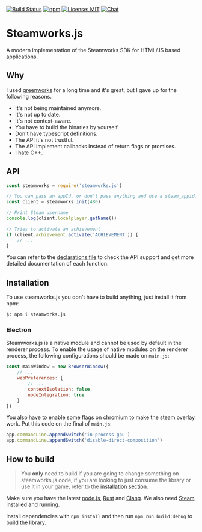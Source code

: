 [![Build Status](https://github.com/ceifa/steamworks.js/actions/workflows/publish.yml/badge.svg)](https://github.com/ceifa/steamworks.js/actions/workflows/publish.yml)
[![npm](https://img.shields.io/npm/v/steamworks.js.svg)](https://npmjs.com/package/steamworks.js)
[![License: MIT](https://img.shields.io/badge/License-MIT-yellow.svg)](https://opensource.org/licenses/MIT)
[![Chat](https://img.shields.io/discord/663831597690257431?label=chat&logo=discord)](https://discord.gg/H6B7UE7fMY)

# Steamworks.js

A modern implementation of the Steamworks SDK for HTML/JS based applications.

## Why

I used [greenworks](https://github.com/greenheartgames/greenworks) for a long time and it's great, but I gave up for the following reasons.

* It's not being maintained anymore.
* It's not up to date.
* It's not context-aware.
* You have to build the binaries by yourself.
* Don't have typescript definitions.
* The API it's not trustful.
* The API implement callbacks instead of return flags or promises.
* I hate C++.

## API

```js
const steamworks = require('steamworks.js')

// You can pass an appId, or don't pass anything and use a steam_appid.txt file
const client = steamworks.init(480)

// Print Steam username
console.log(client.localplayer.getName())

// Tries to activate an achievement
if (client.achievement.activate('ACHIEVEMENT')) {
    // ...
}
```

You can refer to the [declarations file](https://github.com/ceifa/steamworks.js/blob/main/client.d.ts) to check the API support and get more detailed documentation of each function.

## Installation

To use steamworks.js you don't have to build anything, just install it from npm:

```sh
$: npm i steamworks.js
```

### Electron

Steamworks.js is a native module and cannot be used by default in the renderer process. To enable the usage of native modules on the renderer process, the following configurations should be made on `main.js`:

```js
const mainWindow = new BrowserWindow({
    // ...
    webPreferences: {
        // ...
        contextIsolation: false,
        nodeIntegration: true
    }
})
```

You also have to enable some flags on chromium to make the steam overlay work. Put this code on the final of `main.js`:

```js
app.commandLine.appendSwitch('in-process-gpu')
app.commandLine.appendSwitch('disable-direct-composition')
```

## How to build

> You **only** need to build if you are going to change something on steamworks.js code, if you are looking to just consume the library or use it in your game, refer to the [installation section](#installation).

Make sure you have the latest [node.js](https://nodejs.org/en/), [Rust](https://www.rust-lang.org/tools/install) and [Clang](https://rust-lang.github.io/rust-bindgen/requirements.html). We also need [Steam](https://store.steampowered.com/about/) installed and running.

Install dependencies with `npm install` and then run `npm run build:debug` to build the library.